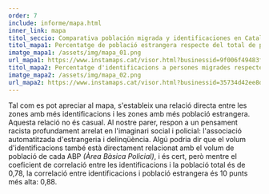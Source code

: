 ```yaml
---
order: 7
include: informe/mapa.html
inner_link: mapa
titol_seccio: Comparativa población migrada y identificaciones en Catalunya
titol_mapa1: Percentatge de població estrangera respecte del total de població de Catalunya el 2017, agrupat per ABPs
imatge_mapa1: /assets/img/mapa_01.png
url_mapa1: https://www.instamaps.cat/visor.html?businessid=9f006f49483faebaebeefa38f321e55d&3D#8/41.663/0.791
titol_mapa2: Percentatge d'identificacions a persones migrades respecte del total d'identificacions practicades a Catalunya el 2017, agrupat per ABPs
imatge_mapa2: /assets/img/mapa_02.png
url_mapa2: https://www.instamaps.cat/visor.html?businessid=35734d42ee8d649d43241e2b56382614&3D46.1#8/41.753/0.753
---
```


Tal com es pot apreciar al mapa, s'estableix una relació directa entre les zones amb més identificacions i les zones amb més població estrangera. Aquesta relació no és casual. Al nostre parer, respon a un pensament racista profundament arrelat en l'imaginari social i policial: l'associació automatitzada d'estrangeria i delinqüència. Algú podria dir que el volum d'identificacions també està directament relacionat amb el volum de població de cada ABP _(Àrea Bàsica Policial)_, i és cert, però mentre el coeficient de correlació entre les identificacions i la població total és de 0,78, la correlació entre identificacions i població estrangera és 10 punts més alta: 0,88.
